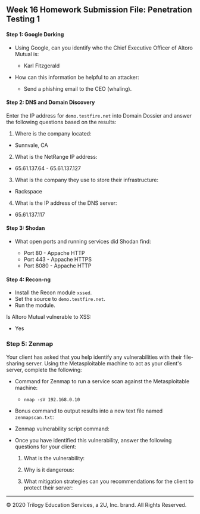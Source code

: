 ## Week 16 Homework Submission File: Penetration Testing 1

#### Step 1: Google Dorking


- Using Google, can you identify who the Chief Executive Officer of Altoro Mutual is:

  * Karl Fitzgerald

- How can this information be helpful to an attacker:

  * Send a phishing email to the CEO (whaling).


#### Step 2: DNS and Domain Discovery

Enter the IP address for `demo.testfire.net` into Domain Dossier and answer the following questions based on the results:

  1. Where is the company located: 

  * Sunnvale, CA

  2. What is the NetRange IP address:

  * 65.61.137.64 - 65.61.137.127

  3. What is the company they use to store their infrastructure:

  * Rackspace

  4. What is the IP address of the DNS server:

  * 65.61.137.117

#### Step 3: Shodan

- What open ports and running services did Shodan find:

  * Port 80 - Appache HTTP
  * Port 443 - Appache HTTPS
  * Port 8080 - Appache HTTP

#### Step 4: Recon-ng

- Install the Recon module `xssed`. 
- Set the source to `demo.testfire.net`. 
- Run the module. 

Is Altoro Mutual vulnerable to XSS: 
 
  * Yes

### Step 5: Zenmap

Your client has asked that you help identify any vulnerabilities with their file-sharing server. Using the Metasploitable machine to act as your client's server, complete the following:

- Command for Zenmap to run a service scan against the Metasploitable machine: 

  * `nmap -sV 192.168.0.10`
 
- Bonus command to output results into a new text file named `zenmapscan.txt`:

  

- Zenmap vulnerability script command: 

- Once you have identified this vulnerability, answer the following questions for your client:
  1. What is the vulnerability:

  2. Why is it dangerous:

  3. What mitigation strategies can you recommendations for the client to protect their server:

---
© 2020 Trilogy Education Services, a 2U, Inc. brand. All Rights Reserved.  
